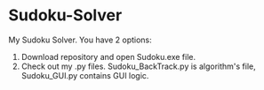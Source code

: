 # Sudoku-Solver

My Sudoku Solver. 
You have 2 options:
1) Download repository and open Sudoku.exe file.
2) Check out my .py files. Sudoku_BackTrack.py is algorithm's file, Sudoku_GUI.py contains GUI logic.
